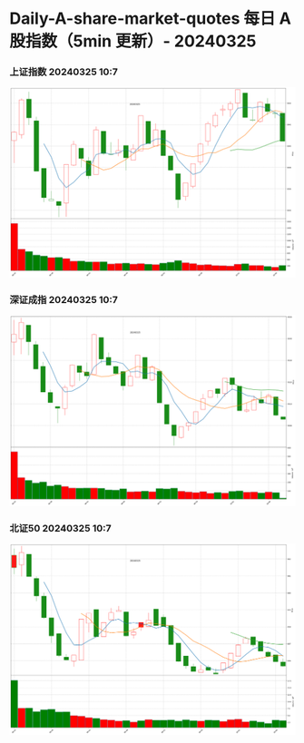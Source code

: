 
# Daily-A-share-market-quotes 每日 A 股指数（5min 更新）- 20240325

### 上证指数 20240325 10:7
![](./fig/2024/3/20240325-sh000001.png)

### 深证成指 20240325 10:7
![](./fig/2024/3/20240325-sz399001.png)

### 北证50 20240325 10:7
![](./fig/2024/3/20240325-bj899050.png)

